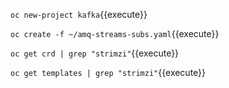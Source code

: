 `oc new-project kafka`{{execute}}

`oc create -f ~/amq-streams-subs.yaml`{{execute}}

`oc get crd | grep "strimzi"`{{execute}}

`oc get templates | grep "strimzi"`{{execute}}
